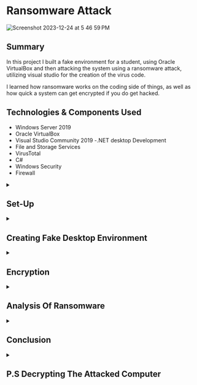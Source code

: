 # Ransomware Attack

![Screenshot 2023-12-24 at 5 46 59 PM](https://github.com/EricMcclellan1/ransomware-attack/assets/147299619/e22ff71d-fc02-4128-bb18-857c302d138c)

## Summary

In this project I built a fake environment for a student, using Oracle VirtualBox and then attacking the system using a ransomware attack, utilizing visual studio for the creation of the virus code.  

I learned how ransomware works on the coding side of things, as well as how quick a system can get encrypted if you do get hacked.


## Technologies & Components Used

- Windows Server 2019
- Oracle VirtualBox
- Visual Studio Community 2019 
	-.NET desktop Development
- File and Storage Services
- VirusTotal
- C#
- Windows Security
- Firewall


<details> 
  <summary><h2>Set-Up</h2></summary>
	
I worked with virtualBox to create the fake student environment, (making sure to not use my personal pc/mac since we are dealing with viruses) using a windows 2019 ISO.

![1 student account](https://github.com/EricMcclellan1/ransomware-attack/assets/147299619/5cd5ad1b-7970-43aa-b241-834098a8b755)

From here, I downloaded Visual Studio Community 2019 for our coding part, as well as being sure to download the ‘.NET desktop development’ workload as well before completion.

![2 download](https://github.com/EricMcclellan1/ransomware-attack/assets/147299619/5a8587a4-5a23-4d15-97f3-7657e2e6776f)

![3 visual 2019](https://github.com/EricMcclellan1/ransomware-attack/assets/147299619/c716c6ac-18fc-47d7-bb9d-add03f6f0bff)

After getting this, the last set-up step was getting the ransomware project files from online. From there, I created a folder named “Safe_Folder” and placed it in our C: Drive so that it wouldn’t be affected by our ransomware attack (that will attack other on the machine as well as being able to be manipulated/decrypted later without any issue.

![4 folder 1](https://github.com/EricMcclellan1/ransomware-attack/assets/147299619/4609427e-30f2-40a8-956c-5ed4343a7caf)

![4 folder 2](https://github.com/EricMcclellan1/ransomware-attack/assets/147299619/726e3bcd-1565-4d1e-a6d2-bf6bf980d009)

</details>



<details> 
  <summary><h2>Creating Fake Desktop Environment</h2></summary>


Now to the fun stuff! To make the environment feel more authentic I created fake files, created folders and saved images throughout the machine which covered Desktop, Documents and Picture directories.

![5 before pic](https://github.com/EricMcclellan1/ransomware-attack/assets/147299619/a6a79981-de1f-49f5-82bf-c79f9d533d25)

</details>

<details> 
  <summary><h2>Encryption</h2></summary>

After disabling our Windows Security (to protect our virus from possibly getting detected) in the VM, I then opened up our ransomware project that I downloaded and placed in our “Safe_Folder” previously through VisualStudio to see the current code, it’s GUI and make any customizations that I see fit.

![6 gui 1](https://github.com/EricMcclellan1/ransomware-attack/assets/147299619/bfbf236e-0705-47bd-8919-6518ff654255)

![7 code](https://github.com/EricMcclellan1/ransomware-attack/assets/147299619/9ab39285-a7b9-4c20-ae7c-1e6a70357a75)

Afterwards, I ran the ransomware .exe file and watched live as the files across the 3 directories became infected. You can recognize the infected files by the image becoming blank beside the file name as well as “.jcrypt” being added to the end of each file.

![8 being encrypted](https://github.com/EricMcclellan1/ransomware-attack/assets/147299619/af747943-aa3a-4298-bca9-0027b61e35eb)

![9 finished files 2](https://github.com/EricMcclellan1/ransomware-attack/assets/147299619/bc4d435b-fc59-412e-b328-58d1349734d0)

After all of the files were finished being encrypted, our pop-up showed up on the screen, notifying the “victim” that their files have been encrypted, and to send us 5 bitcoins to an address and email for transaction confirmation.

![10 encrypted](https://github.com/EricMcclellan1/ransomware-attack/assets/147299619/a337ba16-aa5c-48d1-8c62-456f21675ad1)

In addition to this, a new file is created on the desktop notifying the user that the files are encrypted with the log of each of the file and what directories they were in, with the previous info from the GUI present as well.

![11 recovery file left for victimes](https://github.com/EricMcclellan1/ransomware-attack/assets/147299619/50e38dd5-39d1-4a09-b317-d942f51e739c)

</details>


<details> 
  <summary><h2>Analysis Of Ransomware</h2></summary>

Lastly, I used VirustTotal to analyze our ransomware that we just used.

![12 VIRUST TOTAL Home](https://github.com/EricMcclellan1/ransomware-attack/assets/147299619/697f177d-ad82-4a6b-be16-0cdaf2520331)

From here, we’re able to see that our malware was detected by 46 out of 72 machines.

![13 virus being flagged](https://github.com/EricMcclellan1/ransomware-attack/assets/147299619/291fae8b-cc2a-446d-a452-283637e057aa)

In the details section, we can also find more info regarding the malware including the MD5 & Sha256 hashing.

![14 details virus](https://github.com/EricMcclellan1/ransomware-attack/assets/147299619/d5b722a3-dd3a-4470-8a67-e1d26c4db1c3)

The ones that weren’t able to detect our malware were probably because their anti-virus engine used signature-based detection whereas are code was customized.


![15 DIDN'T CATCH IT! (WRITE NOTES ON WHY FROM VIDEO)](https://github.com/EricMcclellan1/ransomware-attack/assets/147299619/931d2491-751c-4df2-bdf0-57abc29c20d6)

</details>

<details> 
  <summary><h2>Conclusion</h2></summary>


In closing, this project gave me the ability to learn more about malware from an attackers prospective as well as a user. In addition to using new services like visual studio, and manipulating C# code I was to get more hands-on experience as an attacker and how to find and use malware to put myself in the shoes of a Red Teamer.

</details>

<details> 
  <summary><h2>P.S Decrypting The Attacked Computer</h2></summary>

I was also able to get the decryption files for this malware as well, so if you were following along you can gift yourself 5 bitcoins lol and then send yourself the decryption .exe and run that to decrypt your environment to get that perspective as well.


![16 decryp](https://github.com/EricMcclellan1/ransomware-attack/assets/147299619/e7c69d27-24a4-4b2c-893a-182d264e3c37)

</details>








